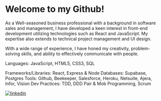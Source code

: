 <h1>Welcome to my Github! </h1>


As a Well-seasoned business professional with a background in software sales and management, I have developed a keen interest in front-end development utilizing technologies such as React and JavaScript. My expertise also extends to technical project management and UI design.

With a wide range of experience, I have honed my creativity, problem-solving skills, and ability to effectively communicate with people. 

Languages: JavaScript, HTML5, CSS3, SQL

Frameworks/Libraries: React, Express & Node
Databases: Supabase, Postgres
Tools: Github, Beekeeper, Salesforce, Heroku, Netsuite, Ajera, Infor, Vision
Dev Practices: TDD, DDD Pair & Mob Programming, Scrum



<a href="https://linkedin.com/in/zachary-sultan" target="_blank">
  <img src=https://img.shields.io/badge/linkedin-%231E77B5.svg?&style=for-the-badge&logo=linkedin&logoColor=white alt=linkedin style="margin-left: auto;" />
</a>




